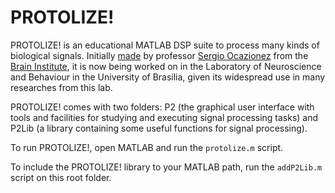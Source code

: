 # PROTOLIZE!

PROTOLIZE! is an educational MATLAB DSP suite to process many kinds of biological signals. Initially [made](http://repositorio.unb.br/bitstream/10482/4213/1/2009_SergioAndresCondeOcazionez.pdf) by professor [Sergio Ocazionez](http://lattes.cnpq.br/7159531395590165) from the [Brain Institute](http://www.neuro.ufrn.br/incerebro/), it is now being worked on in the Laboratory of Neuroscience and Behaviour in the University of Brasilia, given its widespread use in many researches from this lab.

PROTOLIZE! comes with two folders: P2 (the graphical user interface with tools and facilities for studying and executing signal processing tasks) and P2Lib (a library containing some useful functions for signal processing).

To run PROTOLIZE!, open MATLAB and run the `protolize.m` script.

To include the PROTOLIZE! library to your MATLAB path, run the `addP2Lib.m` script on this root folder.
